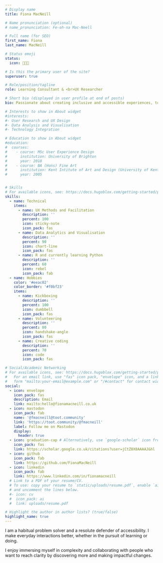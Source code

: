 ```yaml
---
# Display name
title: Fiona MacNeill

# Name pronunciation (optional)
# name_pronunciation: Fe-oh-na Mac-Neell

# Full name (for SEO)
first_name: Fiona
last_name: MacNeill

# Status emoji
status:
  icon: 🧑🏻‍💻

# Is this the primary user of the site?
superuser: true

# Role/position/tagline
role: Learning Consultant & <br>UX Researcher

# Short bio (displayed in user profile at end of posts)
bio: Passionate about creating inclusive and accessible experiences, tools, and services for learning and doing.

# Interests to show in About widget
#interests:
#- User Research and UX Design
#- Data Analysis and Visualisation
#- Technology Integration

# Education to show in About widget
#education:
#  courses:
#    - course: MSc User Experience Design
#      institution: University of Brighton
#      year: 2018
#    - course: BA (Hons) Fine Art
#      institution: Kent Intitute of Art and Design (University of Kent)
#      year: 2005


# Skills
# For available icons, see: https://docs.hugoblox.com/getting-started/page-builder/#icons
skills:
  - name: Technical
    items:
      - name: UX Methods and Facilitation
        description: ''
        percent: 100
        icon: sticky-note
        icon_pack: fas
      - name: Data Analytics and Visualisation
        description: ''
        percent: 90
        icon: chart-line
        icon_pack: fas
      - name: R and currently learning Python
        description: ''
        percent: 60
        icon: rebel
        icon_pack: fab
  - name: Hobbies
    color: '#eeac02'
    color_border: '#f0bf23'
    items:
      - name: Kickboxing
        description: ''
        percent: 100
        icon: dumbbell
        icon_pack: fas
      - name: Volunteering
        description: ''
        percent: 80
        icon: handshake-angle
        icon_pack: fas
      - name: Creative coding
        description: ''
        percent: 70
        icon: code
        icon_pack: fas

# Social/Academic Networking
# For available icons, see: https://docs.hugoblox.com/getting-started/page-builder/#icons
#   For an email link, use "fas" icon pack, "envelope" icon, and a link in the
#   form "mailto:your-email@example.com" or "/#contact" for contact widget.
social:
  - icon: envelope
    icon_pack: fas 
    description: Email
    link: mailto:hello@fionamacneill.co.uk
  - icon: mastodon
    icon_pack: fab
    name: '@fmacneill@toot.community' 
    link: 'https://toot.community/@fmacneill'
    label: Follow me on Mastodon
    display:
      header: true
  - icon: graduation-cap # Alternatively, use `google-scholar` icon from `ai` icon pack
    icon_pack: fas
    link: https://scholar.google.co.uk/citations?user=jCtZ0X8AAAAJ&hl
  - icon: github
    icon_pack: fab
    link: https://github.com/FionaMacNeill
  - icon: linkedin
    icon_pack: fab
    link: https://www.linkedin.com/in/fionamacneill
  # Link to a PDF of your resume/CV.
  # To use: copy your resume to `static/uploads/resume.pdf`, enable `ai` icons in `params.yaml`,
  # and uncomment the lines below.
  #- icon: cv
  #  icon_pack: ai
  #  link: uploads/resume.pdf

# Highlight the author in author lists? (true/false)
highlight_name: true
---
```

I am a habitual problem solver and a resolute defender of accessibility. I make everyday interactions better, whether in the pursuit of learning or doing.

I enjoy immersing myself in complexity and collaborating with people who want to reach clarity by discovering more and making impactful changes.
